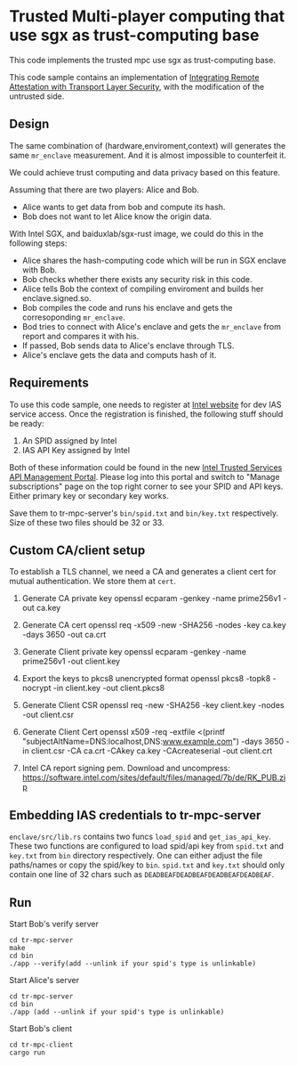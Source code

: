 # Trusted Multi-player computing that use sgx as trust-computing base

This code implements the trusted mpc use sgx as trust-computing base.

This code sample contains an implementation of [Integrating Remote Attestation with Transport Layer Security](https://github.com/cloud-security-research/sgx-ra-tls/blob/master/whitepaper.pdf), with the modification of the untrusted side.

## Design

The same combination of (hardware,enviroment,context) will generates the same `mr_enclave` measurement. And it is almost impossible to counterfeit it.

We could achieve trust computing and data privacy based on this feature.

Assuming that there are two players: Alice and Bob.
- Alice wants to get data from bob and compute its hash.
- Bob does not want to let Alice know the origin data.

With Intel SGX, and baiduxlab/sgx-rust image, we could do this in the following steps:
- Alice shares the hash-computing code which will be run in SGX enclave with Bob.
- Bob checks whether there exists any security risk in this code.
- Alice tells Bob the context of compiling enviroment and builds her enclave.signed.so.
- Bob compiles the code and runs his enclave and gets the corresoponding `mr_enclave`.
- Bod tries to connect with Alice's enclave and gets the `mr_enclave` from report and compares it with his.
- If passed, Bob sends data to Alice's enclave through TLS.
- Alice's enclave gets the data and computs hash of it.

## Requirements

To use this code sample, one needs to register at [Intel website](https://api.portal.trustedservices.intel.com/EPID-attestation) for dev IAS service access. Once the registration is finished, the following stuff should be ready:

1. An SPID assigned by Intel
2. IAS API Key assigned by Intel

Both of these information could be found in the new [Intel Trusted Services API Management Portal](https://api.portal.trustedservices.intel.com/developer). Please log into this portal and switch to "Manage subscriptions" page on the top right corner to see your SPID and API keys. Either primary key or secondary key works.

Save them to tr-mpc-server's `bin/spid.txt` and `bin/key.txt` respectively. Size of these two files should be 32 or 33.

## Custom CA/client setup

To establish a TLS channel, we need a CA and generates a client cert for mutual authentication. We store them at `cert`.

1. Generate CA private key
openssl ecparam -genkey -name prime256v1 -out ca.key

2. Generate CA cert
openssl req -x509 -new -SHA256 -nodes -key ca.key -days 3650 -out ca.crt

3. Generate Client private key
openssl ecparam -genkey -name prime256v1 -out client.key

4. Export the keys to pkcs8 unencrypted format
openssl pkcs8 -topk8 -nocrypt -in client.key -out client.pkcs8

5. Generate Client CSR
openssl req -new -SHA256 -key client.key -nodes -out client.csr

6. Generate Client Cert
openssl x509 -req -extfile <(printf "subjectAltName=DNS:localhost,DNS:www.example.com") -days 3650 -in client.csr -CA ca.crt -CAkey ca.key -CAcreateserial -out client.crt

7. Intel CA report signing pem. Download and uncompress:
https://software.intel.com/sites/default/files/managed/7b/de/RK_PUB.zip

## Embedding IAS credentials to tr-mpc-server

`enclave/src/lib.rs` contains two funcs `load_spid` and `get_ias_api_key`. These two functions are configured to load spid/api key from `spid.txt` and `key.txt` from `bin` directory respectively. One can either adjust the file paths/names or copy the spid/key to `bin`. `spid.txt` and `key.txt` should only contain one line of 32 chars such as `DEADBEAFDEADBEAFDEADBEAFDEADBEAF`.

## Run

Start Bob's verify server

```
cd tr-mpc-server
make
cd bin
./app --verify(add --unlink if your spid's type is unlinkable)
```

Start Alice's server

```
cd tr-mpc-server
cd bin
./app (add --unlink if your spid's type is unlinkable)
```

Start Bob's client
```
cd tr-mpc-client
cargo run
```

